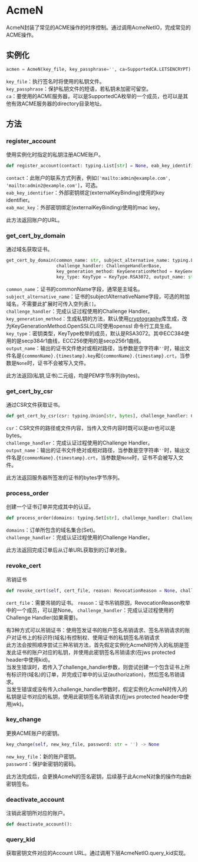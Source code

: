 # AcmeN

AcmeN封装了常见的ACME操作的时序控制。通过调用AcmeNetIO，完成常见的ACME操作。

## 实例化

```python
acmen = AcmeN(key_file, key_passphrase='', ca=SupportedCA.LETSENCRYPT)
```

`key_file`：执行签名时将使用的私钥文件。<br>
`key_passphrase`：保护私钥文件的短语，若私钥未加密可留空。<br>
`ca`：要使用的ACME服务器，可以是SupportedCA枚举的一个成员，也可以是其他有效ACME服务器的directory目录地址。

## 方法

### register_account

使用实例化时指定的私钥注册ACME账户。

```python
def register_account(contact: typing.List[str] = None, eab_key_identifier: str = None, eab_mac_key: str = None) -> str
```

`contact`：此账户的联系方式列表，例如`['mailto:admin@example.com', 'mailto:admin2@example.com']`，可选。<br>
`eab_key_identifier`：外部密钥绑定(externalKeyBinding)使用的key identifier。<br>
`eab_mac_key`：外部密钥绑定(externalKeyBinding)使用的mac key。

此方法返回账户的URL。

### get_cert_by_domain

通过域名获取证书。

```python
get_cert_by_domain(common_name: str, subject_alternative_name: typing.List[str],
                   challenge_handler: ChallengeHandlerBase,
                   key_generation_method: KeyGenerationMethod = KeyGenerationMethod.CryptographyLib,
                   key_type: KeyType = KeyType.RSA3072, output_name: str = '') -> (bytes, bytes):
```

`common_name`：证书的commonName字段，通常是主域名。<br>
`subject_alternative_name`：证书的subjectAlternativeName字段，可选的附加域名，不需要此扩展时可传入空列表`[]`。<br>
`challenge_handler`：完成认证过程使用的Challenge Handler。<br>
`key_generation_method`：生成私钥的方法，默认使用[cryptography](https://cryptography.io)库生成，改为KeyGenerationMethod.OpenSSLCLI可使用openssl 命令行工具生成。<br>
`key_type`：密钥类型，KeyType枚举的成员，默认是RSA3072。其中ECC384使用的是secp384r1曲线，ECC256使用的是secp256r1曲线。<br>
`output_name`：输出的证书文件绝对或相对路径，当参数是空字符串`''`时，输出文件名是`{commonName}.{timestamp}.key`和`{commonName}.{timestamp}.crt`，当参数是`None`时，证书不会被写入文件。

此方法返回(私钥,证书)二元组，均是PEM字节序列(bytes)。

### get_cert_by_csr

通过CSR文件获取证书。

```python
def get_cert_by_csr(csr: typing.Union[str, bytes], challenge_handler: ChallengeHandlerBase, output_name: str = None) -> bytes:
```

`csr`：CSR文件的路径或文件内容，当传入文件内容时既可以是str也可以是bytes。<br>
`challenge_handler`：完成认证过程使用的Challenge Handler。<br>
`output_name`：输出的证书文件绝对或相对路径，当参数是空字符串`''`时，输出文件名是`{commonName}.{timestamp}.crt`，当参数是`None`时，证书不会被写入文件。

此方法返回服务器所签发的证书的bytes字节序列。

### process_order

创建一个证书订单并完成其中的认证。

```python
def process_order(domains: typing.Set[str], challenge_handler: ChallengeHandlerBase) -> AcmeResponse
```

`domains`：订单所包含的域名集合(Set)。<br>
`challenge_handler`：完成认证过程使用的Challenge Handler。

此方法返回完成订单后从订单URL获取到的订单对象。

### revoke_cert

吊销证书

```python
def revoke_cert(self, cert_file, reason: RevocationReason = None, challenge_handler: ChallengeHandlerBase = None):
```

`cert_file`：需要吊销的证书。
`reason`：证书吊销原因，RevocationReason枚举中的一个成员，可以是None。
`challenge_handler`：完成认证过程使用的Challenge Handler(如果需要)。

有3种方式可以吊销证书：使用签发证书的账户签名吊销请求、签名吊销请求的账户对证书上的标识符(域名)有控制权、使用证书的私钥签名吊销请求<br>
此方法会按照顺序尝试三种吊销方法，首先假定实例化AcmeN时传入的私钥是签发此证书的账户对应的私钥，并使用此密钥签名吊销请求(在jws protected header中使用kid)。<br>
当发生错误时，若传入了challenge_handler参数，则尝试创建一个包含证书上所有标识符(域名)的订单，并完成订单中的认证(authorization)，然后签名吊销请求。<br>
当发生错误或没有传入challenge_handler参数时，假定实例化AcmeN时传入的私钥是证书对应的私钥，使用此密钥签名吊销请求(在jws protected header中使用jwk)。

### key_change

更换ACME账户的密钥。

```python
key_change(self, new_key_file, password: str = '') -> None
```

`new_key_file`：新的账户密钥。<br>
`password`：保护新密钥的密码。

此方法完成后，会更换AcmeN的签名密钥，后续基于此AcmeN对象的操作均由新密钥签名。

### deactivate_account

注销此密钥所对应的账户。

```python
def deactivate_account():
```

### query_kid

获取密钥文件对应的Account URL。通过调用下层AcmeNetIO.query_kid实现。